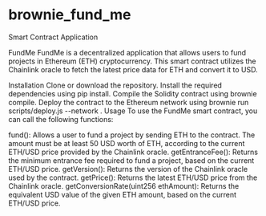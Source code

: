 # brownie_fund_me
Smart Contract Application

FundMe
FundMe is a decentralized application that allows users to fund projects in Ethereum (ETH) cryptocurrency. This smart contract utilizes the Chainlink oracle to fetch the latest price data for ETH and convert it to USD.

Installation
Clone or download the repository.
Install the required dependencies using pip install.
Compile the Solidity contract using brownie compile.
Deploy the contract to the Ethereum network using brownie run scripts/deploy.js --network <network-name>.
Usage
To use the FundMe smart contract, you can call the following functions:

fund(): Allows a user to fund a project by sending ETH to the contract. The amount must be at least 50 USD worth of ETH, according to the current ETH/USD price provided by the Chainlink oracle.
getEntranceFee(): Returns the minimum entrance fee required to fund a project, based on the current ETH/USD price.
getVersion(): Returns the version of the Chainlink oracle used by the contract.
getPrice(): Returns the latest ETH/USD price from the Chainlink oracle.
getConversionRate(uint256 ethAmount): Returns the equivalent USD value of the given ETH amount, based on the current ETH/USD price.

